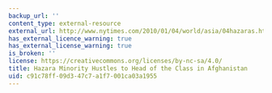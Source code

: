 ```yaml
---
backup_url: ''
content_type: external-resource
external_url: http://www.nytimes.com/2010/01/04/world/asia/04hazaras.html?pagewanted=all
has_external_licence_warning: true
has_external_license_warning: true
is_broken: ''
license: https://creativecommons.org/licenses/by-nc-sa/4.0/
title: Hazara Minority Hustles to Head of the Class in Afghanistan
uid: c91c78ff-09d3-47c7-a1f7-001ca03a1955
---
```

